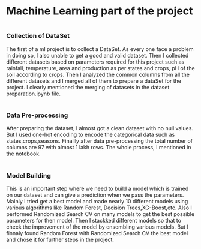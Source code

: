 # Machine Learning part of the project
#
### Collection of DataSet
The first of a ml project is to collect a DataSet. As every one face a problem in doing so, I also unable to get a good and valid dataset. Then I collected different datasets based on parameters required for this project such as rainfall, temperature, area and production as per states and crops, pH of the soil according to crops. Then I analyzed the common columns from all the different datasets and I merged all of them to prepare a dataSet for the project. I clearly mentioned the merging of datasets in the dataset preparation.ipynb file.
# 
### Data Pre-processing
After preparing the dataset, I almost got a clean dataset with no null values. But I used one-hot encoding to encode the categorical data such as states,crops,seasons. Finallly after data pre-processing the total number of columns are 97 with almost 1 lakh rows. The whole process, I mentioned in the notebook. 
#
### Model Building
This is an important step where we need to build a model which is trained on our dataset and can give a prediction when we pass the parameters. Mainly I tried get a best model and made nearly 10 different models using various algorithms like Random Forest, Decision Trees,XG-Boost,etc. Also I performed Randomized Search CV on many models to get the best possible parameters for then model. Then I stackked different models so that to check the improvement of the model by ensembling various models. But I finnaly found Random Forest with Randomized Search CV the best model and chose it for further steps in the project.  
